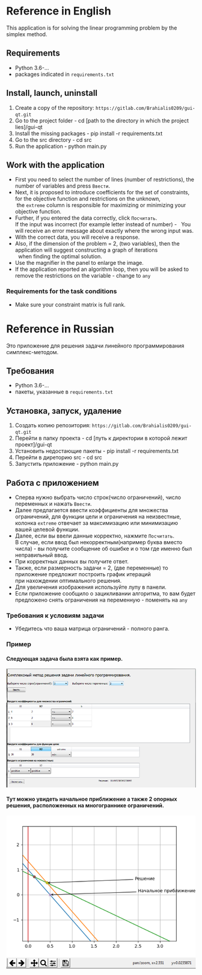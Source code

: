 
# Reference in English
This application is for solving the linear programming problem by the simplex method.
## Requirements
- Python 3.6-...
- packages indicated in `requirements.txt`
## Install, launch, uninstall
1. Create a copy of the repository: `https://gitlab.com/Brahialis0209/gui-qt.git`
2. Go to the project folder - cd [path to the directory in which the project lies]/gui-qt
3. Install the missing packages - pip install -r requirements.txt
4. Go to the src directory - cd src
4. Run the application - python main.py
## Work with the application
- First you need to select the number of lines (number of restrictions), the number of variables and press `Ввести`.
- Next, it is proposed to introduce coefficients for the set of constraints, for the objective function and restrictions on the unknown, <br>
 the `extreme` column is responsible for maximizing or minimizing your objective function.
- Further, if you entered the data correctly, click `Посчитать`. <br> If the input was incorrect (for example letter instead of number) -
  You will receive an error message about exactly where the wrong input was.
- With the correct data, you will receive a response.
- Also, if the dimension of the problem = 2, (two variables), then the application will suggest constructing a graph of iterations <br>
  when finding the optimal solution.
- Use the magnifier in the panel to enlarge the image.
- If the application reported an algorithm loop, then you will be asked to remove the restrictions on the variable - change to `any`
### Requirements for the task conditions
- Make sure your constraint matrix is full rank.


# Reference in Russian
Это приложение для решения задачи линейного программирования симплекс-методом.
## Требования
- Python 3.6-...
- пакеты, указанные в `requirements.txt`
## Установка, запуск, удаление
1. Cоздать копию репозитория: `https://gitlab.com/Brahialis0209/gui-qt.git`
2. Перейти в папку проекта - cd [путь к директории в которой лежит проект]/gui-qt
3. Установить недостающие пакеты - pip install -r requirements.txt
4. Перейти в диреторию src - cd src
4. Запустить приложение - python main.py
## Работа с приложением
- Сперва нужно выбрать число строк(число ограничений), число переменных и нажать `Ввести`.
- Далее предлагается ввести коэффициенты для множества ограничений, для функции цели и ограничения на неизвестные,<br>
 колонка `extreme` отвечает за максимизацию или минимизацию вашей целевой функции.
- Далее, если вы ввели данные корректно, нажмите `Посчитать`.<br> В случае, если ввод был некорректным(например буква вместо числа) -
  вы получите сообщение об ошибке и о том где именно был неправильный ввод.
- При корректных данных вы получите ответ.
- Также, если размерность задачи = 2, (две переменные) то приложение предложит построить график итераций<br>
  при нахождении оптимального решения.
- Для увеличения изображения используйте лупу в панели.
- Если приложение сообщило о зацикливании алгоритма, то вам будет предложено снять ограничения на переменную - поменять на `any`
### Требования к условиям задачи
- Убедитесь что ваша матрица ограничений - полного ранга.
### Пример
#### Следующая задача была взята как пример.
![gui](images/example1_widgets.png)<br>
#### Тут можно увидеть начальное приближение а также 2 опорных решения, расположенных на многограннике ограничений.
![gui](images/example1_graph.png)
